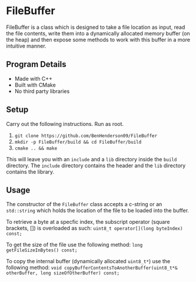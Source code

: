 # FileBuffer
FileBuffer is a class which is designed to take a file location as input, read the file contents,
write them into a dynamically allocated memory buffer (on the heap) and then expose some methods
to work with this buffer in a more intuitive manner.

## Program Details
 - Made with C++
 - Built with CMake
 - No third party libraries
 
 ## Setup
 Carry out the following instructions. Run as root.
 1. `git clone https://github.com/BenHenderson09/FileBuffer`
 2. `mkdir -p FileBuffer/build && cd FileBuffer/build`
 3. `cmake .. && make`
 
 This will leave you with an `include` and a `lib` directory inside the `build` directory.
 The `include` directory contains the header and the `lib` directory contains the library.

## Usage
The constructor of the `FileBuffer` class accepts a c-string or an `std::string` which
holds the location of the file to be loaded into the buffer.

To retrieve a byte at a specfic index, the subscript operator (square brackets, [])
is overloaded as such: `uint8_t operator[](long byteIndex) const;`

To get the size of the file use the following method: `long getFileSizeInBytes() const;`

To copy the internal buffer (dynamically allocated `uint8_t*`) use the following method:
`void copyBufferContentsToAnotherBuffer(uint8_t*& otherBuffer, long sizeOfOtherBuffer) const;`
